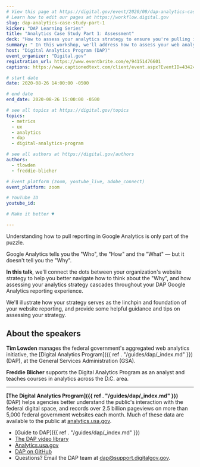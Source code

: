 ```yaml
---
# View this page at https://digital.gov/event/2020/08/dap-analytics-case-study-part-1
# Learn how to edit our pages at https://workflow.digital.gov
slug: dap-analytics-case-study-part-1
kicker: "DAP Learning Series"
title: "Analytics Case Study Part 1: Assessment"
deck: "How to assess your analytics strategy to ensure you're pulling impactful and relevant data"
summary: " In this workshop, we'll address how to assess your web analytics strategy to ensure you're pulling the most impactful and relevant data to enrich your analysis and understanding of your website performance. "
host: "Digital Analytics Program (DAP)"
event_organizer: "Digital.gov"
registration_url: https://www.eventbrite.com/e/94151476601
captions: https://www.captionedtext.com/client/event.aspx?EventID=4342447&CustomerID=321

# start date
date: 2020-08-26 14:00:00 -0500

# end date
end_date: 2020-08-26 15:00:00 -0500

# see all topics at https://digital.gov/topics
topics:
  - metrics
  - ux
  - analytics
  - dap
  - digital-analytics-program

# see all authors at https://digital.gov/authors
authors:
  - tlowden
  - freddie-blicher

# Event platform (zoom, youtube_live, adobe_connect)
event_platform: zoom

# YouTube ID
youtube_id:

# Make it better ♥

---
```


Understanding how to pull reporting in Google Analytics is only part of the puzzle.

Google Analytics tells you the "Who", the "How" and the "What" — but it doesn't tell you the "Why".

**In this talk**, we'll connect the dots between your organization's website strategy to help you better navigate how to think about the "Why", and how assessing your analytics strategy cascades throughout your DAP Google Analytics reporting experience.

We'll illustrate how your strategy serves as the linchpin and foundation of your website reporting, and provide some helpful guidance and tips on assessing your strategy.

## About the speakers

**Tim Lowden** manages the federal government's aggregated web analytics initiative, the [Digital Analytics Program]({{ ref . "/guides/dap/_index.md" }}) (DAP), at the General Services Administration (GSA).

**Freddie Blicher** supports the Digital Analytics Program as an analyst and teaches courses in analytics across the D.C. area.

---

**[The Digital Analytics Program]({{ ref . "/guides/dap/_index.md" }})** (DAP) helps agencies better understand the public's interaction with the federal digital space, and records over 2.5 billion pageviews on more than 5,000 federal government websites each month. Much of these data are available to the public at [analytics.usa.gov](https://analytics.usa.gov).

- [Guide to DAP]({{ ref . "/guides/dap/_index.md" }})
- [The DAP video library](https://www.youtube.com/playlist?list=PLd9b-GuOJ3nFwlyvLFUtmDpYFKezhot8P)
- [Analytics.usa.gov](https://analytics.usa.gov/)
- [DAP on GitHub](https://github.com/digital-analytics-program/gov-wide-code)
- Questions? Email the DAP team at  [dap@support.digitalgov.gov](mailto:dap@support.digitalgov.gov).
